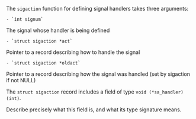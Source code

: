 The `sigaction` function for defining signal handlers takes three arguments:

    - `int signum`
The signal whose handler is being defined

    - `struct sigaction *act`
Pointer to a record describing how to handle the signal

    - `struct sigaction *oldact`
Pointer to a record describing how the signal was handled (set by sigaction if not NULL)

The `struct sigaction` record includes a field of type `void (*sa_handler)(int)`.

Describe precisely what this field is, and what its type signature means.

